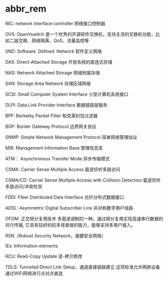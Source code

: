 # abbr_rem


NIC:  network interface controller       网络接口控制器

OVS:  OpenVswitch          是一个优秀的开源软件交换机，支持主流的交换机功能，比如二层交换、网络隔离、QoS、流量监控等

SND: Software Defined Network     软件定义网络

DAS: Direct-Attached Storage       开放系统的直连式存储

NAS: Network Attached Storage      网络附属存储

SAN: Storage Area Network          存储区域网络

SCSI:  Small Computer System Interface         小型计算机系统接口

DLPI:   Data Link Provider Interface       数据链路层服务

BPF:  Berkeley Packet Filter       柏克莱封包过滤器

BGP: Border Gateway Protocol      边界网关协议

SNMP:  Simple Network Management Protocol   简单网络管理协议

MIB: Management Information Base    管理信息库

ATM： Asynchronous Transfer Mode 异步传输模式  

CSMA: Carrier Sense Multiple Access    载波侦听多路访问

CSMA/CD:  Carrier Sense Multiple Access with Collision Detection   载波侦听多路访问/冲突检测

FDDI: Fiber Distributed Data Interface   光纤分布式数据接口

ADSL:  Asymmetric Digital Subscriber Line   非对称数字用户线路

OFDM: 正交频分复用技术 多载波调制的一种。通过频分复用实现高速串行数据的并行传输, 它具有较好的抗多径衰弱的能力，能够支持多用户接入。

RSN（Robust Security Network，强健安全网络）

IEs: Information elements

RCU: Read-Copy Update  读-拷贝修改

TDLS: Tunneled Direct Link Setup，通道直接链路建立   这项标准允许两款设备通过WiFi网络进行点对点直连
